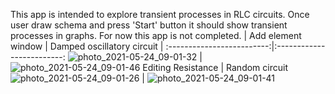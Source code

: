 
This app is intended to explore transient processes in RLC circuits. Once user draw schema and press 'Start' button it should show transient processes in graphs. For now this app is not completed.
| Add element window | Damped oscillatory circuit |
:-------------------------:|:-------------------------:
![photo_2021-05-24_09-01-32](https://user-images.githubusercontent.com/55272228/119303718-e5a2ac80-bc6e-11eb-915f-276f11bc958e.jpg) | ![photo_2021-05-24_09-01-46](https://user-images.githubusercontent.com/55272228/119303723-e6d3d980-bc6e-11eb-8689-05d323f46f5f.jpg)
 Editing Resistance | Random circuit
![photo_2021-05-24_09-01-26](https://user-images.githubusercontent.com/55272228/119303727-e6d3d980-bc6e-11eb-9854-bf0cc4f87d78.jpg) | ![photo_2021-05-24_09-01-41](https://user-images.githubusercontent.com/55272228/119303721-e63b4300-bc6e-11eb-8234-26938f1418b7.jpg)
